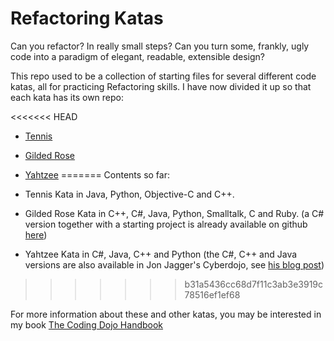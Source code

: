 # Refactoring Katas

Can you refactor? In really small steps? Can you turn some, frankly, ugly code into a paradigm of elegant, readable, extensible design?

This repo used to be a collection of starting files for several different code katas, all for practicing Refactoring skills. I have now divided it up so that each kata has its own repo:

<<<<<<< HEAD
- [Tennis](https://github.com/emilybache/Tennis-Refactoring-Kata)
- [Gilded Rose](https://github.com/emilybache/GíldedRose-Refactoring-Kata)
- [Yahtzee](https://github.com/emilybache/Yahtzee-Refactoring-Kata)
=======
Contents so far:

- Tennis Kata in Java, Python, Objective-C and C++.
- Gilded Rose Kata in C++, C#, Java, Python, Smalltalk, C and Ruby. (a C# version together with a starting project is already available on github [here](https://github.com/NotMyself/GildedRose))
- Yahtzee Kata in C#, Java, C++ and Python (the C#, C++ and Java versions are also available in Jon Jagger's Cyberdojo, see [his blog post](http://jonjagger.blogspot.co.uk/2012/05/yahtzee-cyber-dojo-refactoring-in-java.html))
>>>>>>> b31a5436cc68d7f11c3ab3e3919c78516ef1ef68

For more information about these and other katas, you may be interested in my book [The Coding Dojo Handbook](http://leanpub.com/codingdojohandbook)